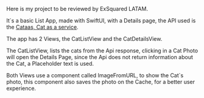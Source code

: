 Here is my project to be reviewed by ExSquared LATAM.

It`s a basic List App, made with SwiftUI, with a Details page, the API used is the [Cataas, Cat as a service](http://cataas.com).

The app has 2 Views, the CatListView and the CatDetailsView.

The CatListView, lists the cats from the Api response, clicking in a Cat Photo will open the Details Page, since the Api does not return information about the Cat, a Placeholder text is used.

Both Views use a component called ImageFromURL, to show the Cat`s photo, this component also saves the photo on the Cache, for a better user experience.
